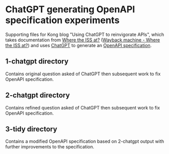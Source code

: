 # ChatGPT generating OpenAPI specification experiments

Supporting files for Kong blog "Using ChatGPT to reinvigorate APIs", which takes documentation from [Where the ISS at?](https://wheretheiss.at/w/developer) ([Wayback machine - Where the ISS at?](https://web.archive.org/web/20230929033656/https://wheretheiss.at/w/developer)) and uses [ChatGPT](https://chat.openai.com/) to generate an [OpenAPI specification](https://www.openapis.org/).

## 1-chatgpt directory

Contains original question asked of ChatGPT then subsequent work to fix OpenAPI specification.

## 2-chatgpt directory

Contains refined question asked of ChatGPT then subsequent work to fix OpenAPI specification.

## 3-tidy directory

Contains a modified OpenAPI specification based on 2-chatgpt output with further improvements to the specification.
